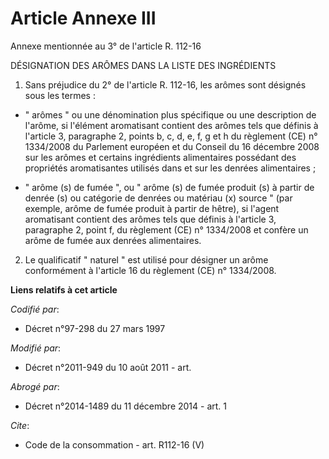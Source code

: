 # Article Annexe III

Annexe mentionnée au 3° de l'article R. 112-16

DÉSIGNATION DES ARÔMES DANS LA LISTE DES INGRÉDIENTS 

1. Sans préjudice du 2° de l'article R. 112-16, les arômes sont désignés sous les termes :

- " arômes " ou une dénomination plus spécifique ou une description de l'arôme, si l'élément aromatisant contient des arômes
tels que définis à l'article 3, paragraphe 2, points b, c, d, e, f, g et h du règlement (CE) n° 1334/2008 du Parlement
européen et du Conseil du 16 décembre 2008 sur les arômes et certains ingrédients alimentaires possédant des propriétés
aromatisantes utilisés dans et sur les denrées alimentaires ;

- " arôme (s) de fumée ", ou " arôme (s) de fumée produit (s) à partir de denrée (s) ou catégorie de denrées ou matériau (x)
source " (par exemple, arôme de fumée produit à partir de hêtre), si l'agent aromatisant contient des arômes tels que définis
à l'article 3, paragraphe 2, point f, du règlement (CE) n° 1334/2008 et confère un arôme de fumée aux denrées alimentaires. 

2. Le qualificatif " naturel " est utilisé pour désigner un arôme conformément à l'article 16 du règlement (CE) n° 1334/2008.

**Liens relatifs à cet article**

_Codifié par_:

  - Décret n°97-298 du 27 mars 1997

_Modifié par_:

  - Décret n°2011-949 du 10 août 2011 - art.

_Abrogé par_:

  - Décret n°2014-1489 du 11 décembre 2014 - art. 1

_Cite_:

  - Code de la consommation - art. R112-16 (V)
